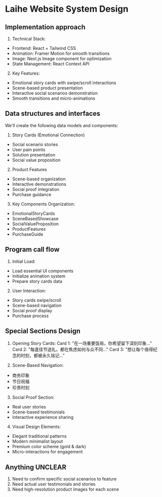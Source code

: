 # Laihe Website System Design

## Implementation approach
1. Technical Stack:
- Frontend: React + Tailwind CSS
- Animation: Framer Motion for smooth transitions
- Image: Next.js Image component for optimization
- State Management: React Context API

2. Key Features:
- Emotional story cards with swipe/scroll interactions
- Scene-based product presentation
- Interactive social scenarios demonstration
- Smooth transitions and micro-animations

## Data structures and interfaces
We'll create the following data models and components:

1. Story Cards (Emotional Connection)
- Social scenario stories
- User pain points
- Solution presentation
- Social value proposition

2. Product Features
- Scene-based organization
- Interactive demonstrations
- Social proof integration
- Purchase guidance

3. Key Components Organization:
- EmotionalStoryCards
- SceneBasedShowcase
- SocialValueProposition
- ProductFeatures
- PurchaseGuide

## Program call flow

1. Initial Load:
- Load essential UI components
- Initialize animation system
- Prepare story cards data

2. User Interaction:
- Story cards swipe/scroll
- Scene-based navigation
- Social proof display
- Purchase process

## Special Sections Design

1. Opening Story Cards:
Card 1: "在一场重要饭局，你希望留下深刻印象..."
Card 2: "每逢佳节送礼，都在焦虑如何与众不同..."
Card 3: "想让每个值得纪念的时刻，都被永久铭记..."

2. Scene-Based Navigation:
- 商务印象
- 节日祝福
- 珍贵时刻

3. Social Proof Section:
- Real user stories
- Scene-based testimonials
- Interactive experience sharing

4. Visual Design Elements:
- Elegant traditional patterns
- Modern minimalist layout
- Premium color scheme (gold & dark)
- Micro-interactions for engagement

## Anything UNCLEAR
1. Need to confirm specific social scenarios to feature
2. Need actual user testimonials and stories
3. Need high-resolution product images for each scene